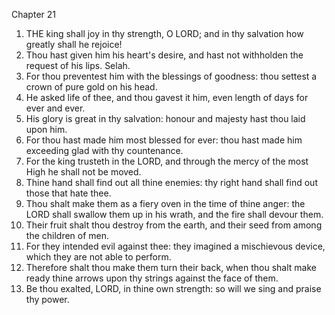 

Chapter 21

1. THE king shall joy in thy strength, O LORD; and in thy salvation how greatly shall he rejoice!
2. Thou hast given him his heart's desire, and hast not withholden the request of his lips.  Selah.
3. For thou preventest him with the blessings of goodness: thou settest a crown of pure gold on his head.
4. He asked life of thee, and thou gavest it him, even length of days for ever and ever.
5. His glory is great in thy salvation: honour and majesty hast thou laid upon him.
6. For thou hast made him most blessed for ever: thou hast made him exceeding glad with thy countenance.
7. For the king trusteth in the LORD, and through the mercy of the most High he shall not be moved.
8. Thine hand shall find out all thine enemies: thy right hand shall find out those that hate thee.
9. Thou shalt make them as a fiery oven in the time of thine anger: the LORD shall swallow them up in his wrath, and the fire shall devour them.
10. Their fruit shalt thou destroy from the earth, and their seed from among the children of men.
11. For they intended evil against thee: they imagined a mischievous device, which they are not able to perform.
12. Therefore shalt thou make them turn their back, when thou shalt make ready thine arrows upon thy strings against the face of them.
13. Be thou exalted, LORD, in thine own strength: so will we sing and praise thy power.
